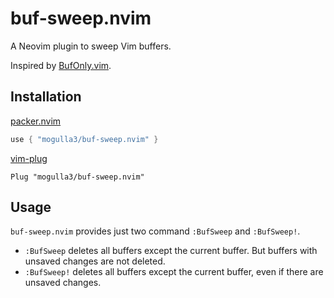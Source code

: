 # buf-sweep.nvim

A Neovim plugin to sweep Vim buffers.

Inspired by [BufOnly.vim](https://github.com/vim-scripts/BufOnly.vim).

## Installation

[packer.nvim](https://github.com/wbthomason/packer.nvim)

```lua
use { "mogulla3/buf-sweep.nvim" }
```

[vim-plug](https://github.com/junegunn/vim-plug)

```vim
Plug "mogulla3/buf-sweep.nvim"
```

## Usage

`buf-sweep.nvim` provides just two command `:BufSweep` and `:BufSweep!`.

- `:BufSweep` deletes all buffers except the current buffer. But buffers with unsaved changes are not deleted.
- `:BufSweep!` deletes all buffers except the current buffer, even if there are unsaved changes.
